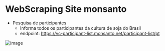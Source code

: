# WebScraping Site monsanto 
* Pesquisa de participantes
  * Informa todos os participantes da cultura de soja do Brasil
  * endpoint: https://vc-participant-list.monsanto.net/participant-list/pt

![image](https://user-images.githubusercontent.com/37172038/189783677-68a2d6a5-db53-4208-8038-c390c1766b90.png)

